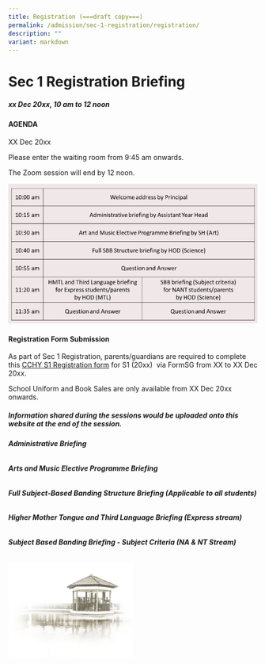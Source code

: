 ```yaml
---
title: Registration (===draft copy===)
permalink: /admission/sec-1-registration/registration/
description: ""
variant: markdown
---
```

# **Sec 1 Registration Briefing**

##### **xx Dec 20xx, 10 am to 12 noon**


#### **AGENDA**

XX Dec 20xx

Please enter the waiting room from 9:45 am onwards.

The Zoom session will end by 12 noon.

![](/images/Admission/Sec%201%20Registration/registration_pic_1.jpg)


#### **Registration Form Submission**

As part of Sec 1 Registration, parents/guardians are required to complete this [CCHY S1 Registration form](https://go.gov.sg/cchyregistrationform) for S1 (20xx)&nbsp; via FormSG from XX to XX Dec 20xx.

School Uniform and Book Sales are only available from XX Dec 20xx onwards.

##### **Information shared during the sessions would be uploaded onto this website at the end of the session.**


###### **Administrative Briefing**

###### **Arts and Music Elective Programme Briefing**

###### **Full Subject-Based Banding Structure Briefing (Applicable to all students)**

###### **Higher Mother Tongue and Third Language Briefing (Express stream)**

###### **Subject Based Banding Briefing - Subject Criteria (NA &amp; NT Stream)**





<img src="/images/pavilion.png" style="width:50%">